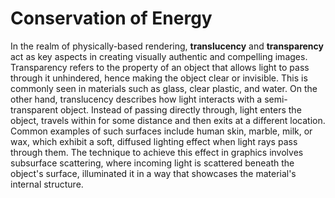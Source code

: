 # Conservation of Energy

In the realm of physically-based rendering, **translucency** and **transparency** act as key aspects in creating visually authentic and compelling images. Transparency refers to the property of an object that allows light to pass through it unhindered, hence making the object clear or invisible. This is commonly seen in materials such as glass, clear plastic, and water. On the other hand, translucency describes how light interacts with a semi-transparent object. Instead of passing directly through, light enters the object, travels within for some distance and then exits at a different location. Common examples of such surfaces include human skin, marble, milk, or wax, which exhibit a soft, diffused lighting effect when light rays pass through them. The technique to achieve this effect in graphics involves subsurface scattering, where incoming light is scattered beneath the object's surface, illuminated it in a way that showcases the material's internal structure.